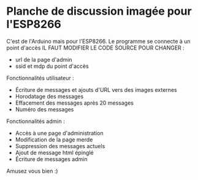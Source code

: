 # Planche de discussion imagée pour l'ESP8266

C'est de l'Arduino mais pour l'ESP8266.
Le programme se connecte à un point d'accès IL FAUT MODIFIER LE CODE SOURCE POUR CHANGER :
- url de la page d'admin
- ssid et mdp du point d'accès

Fonctionnalités utilisateur :
- Écriture de messages et ajouts d'URL vers des images externes
- Horodatage des messages
- Effacement des messages après 20 messages
- Numéro des messages

Fonctionnalités admin :
- Accès à une page d'administration
- Modification de la page merde
- Suppression des messages actuels
- Ajout de message html épinglé
- Écriture de messages admin

Amusez vous bien :)


